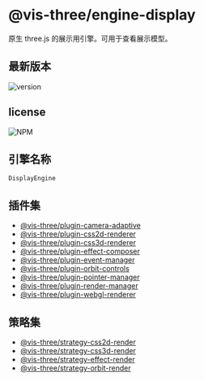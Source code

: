 # @vis-three/engine-display

原生 three.js 的展示用引擎。可用于查看展示模型。

## 最新版本

<img alt="version" src="https://img.shields.io/npm/v/@vis-three/engine-display">

## license

<img alt="NPM" src="https://img.shields.io/npm/l/@vis-three/engine-display?color=blue">

## 引擎名称

`DisplayEngine`

## 插件集

- [@vis-three/plugin-camera-adaptive](../plugins/plugin-camera-adaptive.md)
- [@vis-three/plugin-css2d-renderer](../plugins/plugin-css2d-renderer.md)
- [@vis-three/plugin-css3d-renderer](../plugins/plugin-css3d-renderer.md)
- [@vis-three/plugin-effect-composer](../plugins/plugin-effect-composer.md)
- [@vis-three/plugin-event-manager](../plugins/plugin-event-manager.md)
- [@vis-three/plugin-orbit-controls](../plugins/plugin-orbit-controls.md)
- [@vis-three/plugin-pointer-manager](../plugins/plugin-pointer-manager.md)
- [@vis-three/plugin-render-manager](../plugins/plugin-render-manager.md)
- [@vis-three/plugin-webgl-renderer](../plugins/plugin-webgl-renderer.md)

## 策略集

- [@vis-three/strategy-css2d-render](../strategys/strategy-css2d-render.md)
- [@vis-three/strategy-css3d-render](../strategys/strategy-css3d-render.md)
- [@vis-three/strategy-effect-render](../strategys/strategy-effect-render.md)
- [@vis-three/strategy-orbit-render](../strategys/strategy-orbit-render.md)
